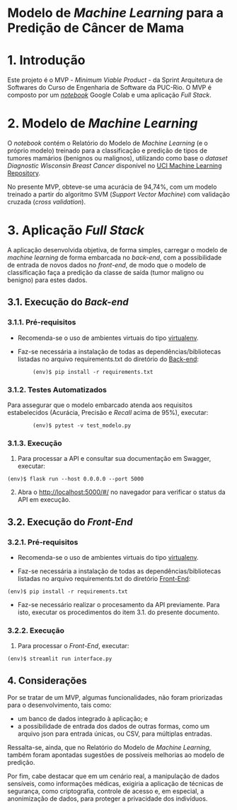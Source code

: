 # Modelo de _Machine Learning_ para a Predição de Câncer de Mama 

# 1. Introdução

Este projeto é o MVP - _Minimum Viable Product_ - da Sprint Arquitetura de Softwares do Curso de Engenharia de Software da PUC-Rio. O MVP é composto por um [_notebook_](Relatorio_ML.ipynb) Google Colab e uma aplicação _Full Stack_.

# 2. Modelo de _Machine Learning_

O _notebook_ contém o Relatório do Modelo de _Machine Learning_ (e o próprio modelo) treinado para a classificação e predição de tipos de tumores mamários (benignos ou malignos), utilizando como base o _dataset Diagnostic Wisconsin Breast Cancer_ disponível no [UCI Machine Learning Repository](https://archive.ics.uci.edu/dataset/17/breast+cancer+wisconsin+diagnostic).

No presente MVP, obteve-se uma acurácia de 94,74%, com um modelo treinado a partir do algoritmo SVM (_Support Vector Machine_) com validação cruzada (_cross validation_).


# 3. Aplicação _Full Stack_

A aplicação desenvolvida objetiva, de forma simples, carregar o modelo de _machine learning_ de forma embarcada no _back-end_, com a possibilidade de entrada de novos dados no _front-end_, de modo que o modelo de classificação faça a predição da classe de saída (tumor maligno ou benigno) para estes dados.

## 3.1. Execução do _Back-end_

### 3.1.1. Pré-requisitos
- Recomenda-se o uso de ambientes virtuais do tipo [virtualenv](https://virtualenv.pypa.io/en/latest/installation.html).

- Faz-se necessária a instalação de todas as dependências/bibliotecas listadas no arquivo requirements.txt do diretório do [Back-end](back_end):

```
        (env)$ pip install -r requirements.txt
```

### 3.1.2. Testes Automatizados

Para assegurar que o modelo embarcado atenda aos requisitos estabelecidos (Acurácia, Precisão e _Recall_ acima de 95%), executar:

```
        (env)$ pytest -v test_modelo.py  
```

### 3.1.3. Execução

1. Para processar a API e consultar sua documentação em Swagger, executar:

```
(env)$ flask run --host 0.0.0.0 --port 5000
```

2. Abra o [http://localhost:5000/#/](http://localhost:5000/#/) no navegador para verificar o status da API em execução.


## 3.2. Execução do _Front-End_

### 3.2.1. Pré-requisitos

- Recomenda-se o uso de ambientes virtuais do tipo [virtualenv](https://virtualenv.pypa.io/en/latest/installation.html).

- Faz-se necessária a instalação de todas as dependências/bibliotecas listadas no arquivo requirements.txt do diretório [Front-End](front_end):

```
(env)$ pip install -r requirements.txt
```

- Faz-se necessário realizar o procesamento da API previamente. Para isto, executar os procedimentos do item 3.1. do presente documento.


### 3.2.2. Execução
1. Para processar o _Front-End_, executar:

```
(env)$ streamlit run interface.py
```

## 4. Considerações

Por se tratar de um MVP, algumas funcionalidades, não foram priorizadas para o desenvolvimento, tais como:
- um banco de dados integrado à aplicação; e
- a possibilidade de entrada dos dados de outras formas, como um arquivo json para entrada únicas, ou CSV, para múltiplas entradas.

Ressalta-se, ainda, que no Relatório do Modelo de _Machine Learning_, também foram apontadas sugestões de possíveis melhorias ao modelo de predição. 

Por fim, cabe destacar que em um cenário real, a manipulação de dados sensíveis, como informações médicas, exigiria a aplicação de técnicas de segurança, como criptografia, controle de acesso e, em especial, a anonimização de dados, para proteger a privacidade dos indivíduos.


